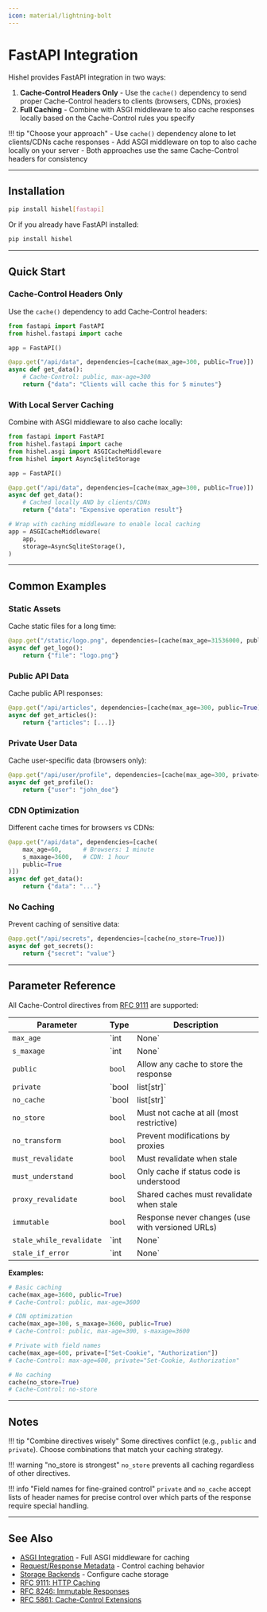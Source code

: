 ```yaml
---
icon: material/lightning-bolt
---
```


# FastAPI Integration

Hishel provides FastAPI integration in two ways:

1. **Cache-Control Headers Only** - Use the `cache()` dependency to send proper Cache-Control headers to clients (browsers, CDNs, proxies)
2. **Full Caching** - Combine with ASGI middleware to also cache responses locally based on the Cache-Control rules you specify

!!! tip "Choose your approach"
    - Use `cache()` dependency alone to let clients/CDNs cache responses
    - Add ASGI middleware on top to also cache locally on your server
    - Both approaches use the same Cache-Control headers for consistency

---

## Installation

```bash
pip install hishel[fastapi]
```

Or if you already have FastAPI installed:

```bash
pip install hishel
```

---

## Quick Start

### Cache-Control Headers Only

Use the `cache()` dependency to add Cache-Control headers:

```python
from fastapi import FastAPI
from hishel.fastapi import cache

app = FastAPI()

@app.get("/api/data", dependencies=[cache(max_age=300, public=True)])
async def get_data():
    # Cache-Control: public, max-age=300
    return {"data": "Clients will cache this for 5 minutes"}
```

### With Local Server Caching

Combine with ASGI middleware to also cache locally:

```python
from fastapi import FastAPI
from hishel.fastapi import cache
from hishel.asgi import ASGICacheMiddleware
from hishel import AsyncSqliteStorage

app = FastAPI()

@app.get("/api/data", dependencies=[cache(max_age=300, public=True)])
async def get_data():
    # Cached locally AND by clients/CDNs
    return {"data": "Expensive operation result"}

# Wrap with caching middleware to enable local caching
app = ASGICacheMiddleware(
    app,
    storage=AsyncSqliteStorage(),
)
```

---

## Common Examples

### Static Assets

Cache static files for a long time:

```python
@app.get("/static/logo.png", dependencies=[cache(max_age=31536000, public=True, immutable=True)])
async def get_logo():
    return {"file": "logo.png"}
```

### Public API Data

Cache public API responses:

```python
@app.get("/api/articles", dependencies=[cache(max_age=300, public=True)])
async def get_articles():
    return {"articles": [...]}
```

### Private User Data

Cache user-specific data (browsers only):

```python
@app.get("/api/user/profile", dependencies=[cache(max_age=300, private=True)])
async def get_profile():
    return {"user": "john_doe"}
```

### CDN Optimization

Different cache times for browsers vs CDNs:

```python
@app.get("/api/data", dependencies=[cache(
    max_age=60,      # Browsers: 1 minute
    s_maxage=3600,   # CDN: 1 hour
    public=True
)])
async def get_data():
    return {"data": "..."}
```

### No Caching

Prevent caching of sensitive data:

```python
@app.get("/api/secrets", dependencies=[cache(no_store=True)])
async def get_secrets():
    return {"secret": "value"}
```

---

## Parameter Reference

All Cache-Control directives from [RFC 9111](https://www.rfc-editor.org/rfc/rfc9111.html) are supported:

| Parameter | Type | Description |
|-----------|------|-------------|
| `max_age` | `int | None` | Maximum cache lifetime in seconds |
| `s_maxage` | `int | None` | Maximum lifetime for shared caches (CDN, proxy) |
| `public` | `bool` | Allow any cache to store the response |
| `private` | `bool | list[str]` | Only private caches (browsers) can store. Optional field names for granular control |
| `no_cache` | `bool | list[str]` | Must revalidate before using. Optional field names for specific headers |
| `no_store` | `bool` | Must not cache at all (most restrictive) |
| `no_transform` | `bool` | Prevent modifications by proxies |
| `must_revalidate` | `bool` | Must revalidate when stale |
| `must_understand` | `bool` | Only cache if status code is understood |
| `proxy_revalidate` | `bool` | Shared caches must revalidate when stale |
| `immutable` | `bool` | Response never changes (use with versioned URLs) |
| `stale_while_revalidate` | `int | None` | Serve stale while updating in background |
| `stale_if_error` | `int | None` | Serve stale if origin is unavailable |

**Examples:**

```python
# Basic caching
cache(max_age=3600, public=True)
# Cache-Control: public, max-age=3600

# CDN optimization
cache(max_age=300, s_maxage=3600, public=True)
# Cache-Control: public, max-age=300, s-maxage=3600

# Private with field names
cache(max_age=600, private=["Set-Cookie", "Authorization"])
# Cache-Control: max-age=600, private="Set-Cookie, Authorization"

# No caching
cache(no_store=True)
# Cache-Control: no-store
```

---

## Notes

!!! tip "Combine directives wisely"
    Some directives conflict (e.g., `public` and `private`). Choose combinations that match your caching strategy.

!!! warning "no_store is strongest"
    `no_store` prevents all caching regardless of other directives.

!!! info "Field names for fine-grained control"
    `private` and `no_cache` accept lists of header names for precise control over which parts of the response require special handling.

---

## See Also

- [ASGI Integration](asgi.md) - Full ASGI middleware for caching
- [Request/Response Metadata](metadata.md) - Control caching behavior
- [Storage Backends](storages.md) - Configure cache storage
- [RFC 9111: HTTP Caching](https://www.rfc-editor.org/rfc/rfc9111.html)
- [RFC 8246: Immutable Responses](https://www.rfc-editor.org/rfc/rfc8246.html)
- [RFC 5861: Cache-Control Extensions](https://www.rfc-editor.org/rfc/rfc5861.html)
